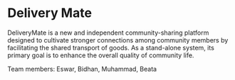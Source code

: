# Delivery Mate

DeliveryMate is a new and independent community-sharing platform designed to 
cultivate stronger connections among community members by facilitating the 
shared transport of goods. As a stand-alone system, its primary goal is to enhance 
the overall quality of community life.

Team members: Eswar, Bidhan, Muhammad, Beata


